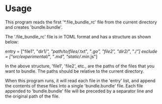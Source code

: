 # Usage

This program reads the first '*.file_bundle_rc' file from the current directory
and creates 'bundle.bundle'.

The '.file_bundle_rc' file is in TOML format and has a structure as shown below:

entry = ["file1", "dir1/*", "path/to/files/*.txt", "*.go", "file2", "dir2/*", "./*"]
exclude = ["src/experimental/*", "*.md", "static/*.min.js"]

In the above structure, 'file1', 'file2', etc., are the paths of the files
that you want to bundle. The paths should be relative to the current directory.

When this program runs, it will read each file in the 'entry' list,
and append the contents of these files into a single 'bundle.bundle' file.
Each file appended to 'bundle.bundle' file will be preceded by a separator
line and the original path of the file.
